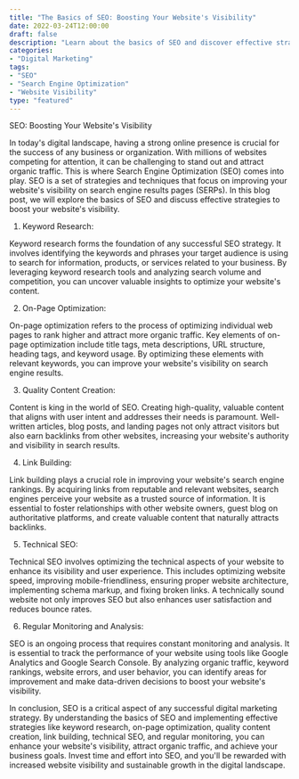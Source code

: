 ```yaml
---
title: "The Basics of SEO: Boosting Your Website's Visibility"
date: 2022-03-24T12:00:00
draft: false
description: "Learn about the basics of SEO and discover effective strategies to boost your website's visibility in search engine results."
categories:
- "Digital Marketing"
tags:
- "SEO"
- "Search Engine Optimization"
- "Website Visibility"
type: "featured"
---
```


SEO: Boosting Your Website's Visibility

In today's digital landscape, having a strong online presence is crucial for the success of any business or organization. With millions of websites competing for attention, it can be challenging to stand out and attract organic traffic. This is where Search Engine Optimization (SEO) comes into play. SEO is a set of strategies and techniques that focus on improving your website's visibility on search engine results pages (SERPs). In this blog post, we will explore the basics of SEO and discuss effective strategies to boost your website's visibility.

1. Keyword Research:

Keyword research forms the foundation of any successful SEO strategy. It involves identifying the keywords and phrases your target audience is using to search for information, products, or services related to your business. By leveraging keyword research tools and analyzing search volume and competition, you can uncover valuable insights to optimize your website's content.

2. On-Page Optimization:

On-page optimization refers to the process of optimizing individual web pages to rank higher and attract more organic traffic. Key elements of on-page optimization include title tags, meta descriptions, URL structure, heading tags, and keyword usage. By optimizing these elements with relevant keywords, you can improve your website's visibility on search engine results.

3. Quality Content Creation:

Content is king in the world of SEO. Creating high-quality, valuable content that aligns with user intent and addresses their needs is paramount. Well-written articles, blog posts, and landing pages not only attract visitors but also earn backlinks from other websites, increasing your website's authority and visibility in search results.

4. Link Building:

Link building plays a crucial role in improving your website's search engine rankings. By acquiring links from reputable and relevant websites, search engines perceive your website as a trusted source of information. It is essential to foster relationships with other website owners, guest blog on authoritative platforms, and create valuable content that naturally attracts backlinks.

5. Technical SEO:

Technical SEO involves optimizing the technical aspects of your website to enhance its visibility and user experience. This includes optimizing website speed, improving mobile-friendliness, ensuring proper website architecture, implementing schema markup, and fixing broken links. A technically sound website not only improves SEO but also enhances user satisfaction and reduces bounce rates.

6. Regular Monitoring and Analysis:

SEO is an ongoing process that requires constant monitoring and analysis. It is essential to track the performance of your website using tools like Google Analytics and Google Search Console. By analyzing organic traffic, keyword rankings, website errors, and user behavior, you can identify areas for improvement and make data-driven decisions to boost your website's visibility.

In conclusion, SEO is a critical aspect of any successful digital marketing strategy. By understanding the basics of SEO and implementing effective strategies like keyword research, on-page optimization, quality content creation, link building, technical SEO, and regular monitoring, you can enhance your website's visibility, attract organic traffic, and achieve your business goals. Invest time and effort into SEO, and you'll be rewarded with increased website visibility and sustainable growth in the digital landscape.
